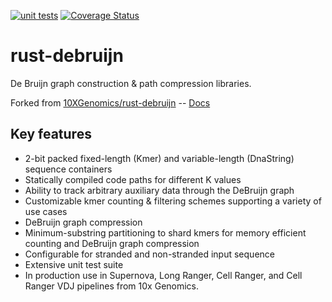 [![unit tests](https://github.com/jlab/rust-debruijn/actions/workflows/test.yml/badge.svg)](https://github.com/jlab/rust-debruijn/actions/workflows/test.yml) 
[![Coverage Status](https://coveralls.io/repos/github/jlab/rust-debruijn/badge.svg?branch=master)](https://coveralls.io/github/jlab/rust-debruijn?branch=master)

# rust-debruijn
De Bruijn graph construction & path compression libraries.

Forked from [10XGenomics/rust-debruijn](https://github.com/10XGenomics/rust-debruijn/) -- [Docs](https://docs.rs/debruijn/)

## Key features
* 2-bit packed fixed-length (Kmer) and variable-length (DnaString) sequence containers
* Statically compiled code paths for different K values
* Ability to track arbitrary auxiliary data through the DeBruijn graph
* Customizable kmer counting & filtering schemes supporting a variety of use cases
* DeBruijn graph compression
* Minimum-substring partitioning to shard kmers for memory efficient counting and DeBruijn graph compression
* Configurable for stranded and non-stranded input sequence
* Extensive unit test suite
* In production use in Supernova, Long Ranger, Cell Ranger, and Cell Ranger VDJ pipelines from 10x Genomics.

